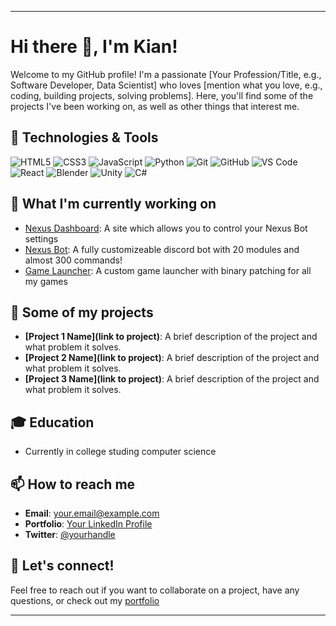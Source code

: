 
---

# Hi there 👋, I'm Kian!

Welcome to my GitHub profile! I'm a passionate [Your Profession/Title, e.g., Software Developer, Data Scientist] who loves [mention what you love, e.g., coding, building projects, solving problems]. Here, you'll find some of the projects I've been working on, as well as other things that interest me.

## 🔧 Technologies & Tools

![HTML5](https://img.shields.io/badge/-HTML5-E34F26?style=flat-square&logo=html5&logoColor=white)
![CSS3](https://img.shields.io/badge/-CSS3-1572B6?style=flat-square&logo=css3)
![JavaScript](https://img.shields.io/badge/-JavaScript-F7DF1E?style=flat-square&logo=javascript&logoColor=black)
![Python](https://img.shields.io/badge/-Python-3776AB?style=flat-square&logo=python&logoColor=white)
![Git](https://img.shields.io/badge/-Git-F05032?style=flat-square&logo=git&logoColor=white)
![GitHub](https://img.shields.io/badge/-GitHub-181717?style=flat-square&logo=github)
![VS Code](https://img.shields.io/badge/-VS%20Code-007ACC?style=flat-square&logo=visual-studio-code&logoColor=white)
![React](https://img.shields.io/badge/-React-61DAFB?style=flat-square&logo=react&logoColor=black)
![Blender](https://img.shields.io/badge/-Blender-F5792A?style=flat-square&logo=blender&logoColor=white)
![Unity](https://img.shields.io/badge/-Unity-000000?style=flat-square&logo=unity&logoColor=white)
![C#](https://img.shields.io/badge/-C%23-239120?style=flat-square&logo=c-sharp&logoColor=white)
## 🌱 What I'm currently working on

- [Nexus Dashboard](http://www.example.com): A site which allows you to control your Nexus Bot settings
- [Nexus Bot](http://www.example.com): A fully customizeable discord bot with 20 modules and almost 300 commands!
- [Game Launcher](http://www.example.com): A custom game launcher with binary patching for all my games
## 🚀 Some of my projects

- **[Project 1 Name](link to project)**: A brief description of the project and what problem it solves.
- **[Project 2 Name](link to project)**: A brief description of the project and what problem it solves.
- **[Project 3 Name](link to project)**: A brief description of the project and what problem it solves.

## 🎓 Education

- Currently in college studing computer science


## 📫 How to reach me

- **Email**: [your.email@example.com](mailto:your.email@example.com)
- **Portfolio**: [Your LinkedIn Profile](https://www.linkedin.com/in/yourprofile)
- **Twitter**: [@yourhandle](https://twitter.com/yourhandle)


## 💬 Let's connect!

Feel free to reach out if you want to collaborate on a project, have any questions, or check out my [portfolio](http://www.example.com)

---

<!---
Kiangamez/Kiangamez is a ✨ special ✨ repository because its `README.md` (this file) appears on your GitHub profile.
You can click the Preview link to take a look at your changes.
--->
